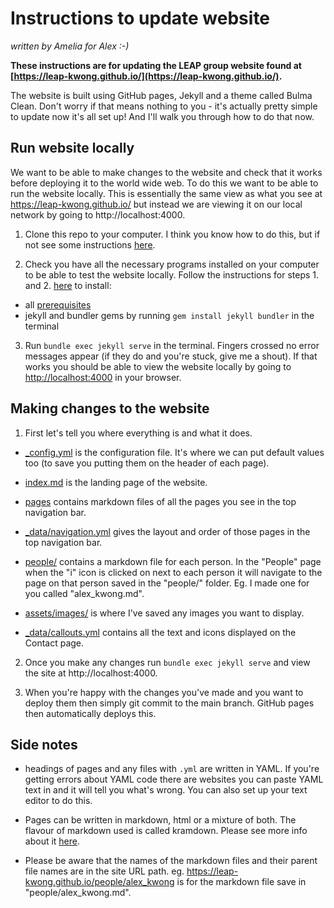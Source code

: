 # Instructions to update website 
*written by Amelia for Alex :-)*

**These instructions are for updating the LEAP group website found at [https://leap-kwong.github.io/](https://leap-kwong.github.io/).**

The website is built using GitHub pages, Jekyll and a theme called Bulma Clean. Don't worry if that means nothing to you - it's actually pretty simple to update now it's all set up! And I'll walk you through how to do that now.

## Run website locally

We want to be able to make changes to the website and check that it works before deploying it to the world wide web. To do this we want to be able to run the website locally. This is essentially the same view as what you see at https://leap-kwong.github.io/ but instead we are viewing it on our local network by going to http://localhost:4000.

1. Clone this repo to your computer. I think you know how to do this, but if not see some instructions [here](https://docs.github.com/en/repositories/creating-and-managing-repositories/cloning-a-repository).

2. Check you have all the necessary programs installed on your computer to be able to test the website locally. Follow the instructions for steps 1. and 2. [here](https://jekyllrb.com/docs/) to install:
 - all [prerequisites](https://jekyllrb.com/docs/installation/)
 - jekyll and bundler gems by running `gem install jekyll bundler` in the terminal

3. Run `bundle exec jekyll serve` in the terminal. Fingers crossed no error messages appear (if they do and you're stuck, give me a shout). If that works you should be able to view the website locally by going to  [http://localhost:4000](http://localhost:4000) in your browser.

## Making changes to the website

1. First let's tell you where everything is and what it does.

- [_config.yml](_config.yml) is the configuration file. It's where we can put default values too (to save you putting them on the header of each page). 

- [index.md](index.md) is the landing page of the website.

- [pages](pages/) contains markdown files of all the pages you see in the top navigation bar.

- [_data/navigation.yml](_data/navigation.yml) gives the layout and order of those pages in the top navigation bar.

- [people/](people/) contains a markdown file for each person. In the "People" page when the "i" icon is clicked on next to each person it will navigate to the page on that person saved in the "people/" folder. Eg. I made one for you called "alex_kwong.md". 

- [assets/images/](assets/images/) is where I've saved any images you want to display.

- [_data/callouts.yml](_data/callouts.yml) contains all the text and icons displayed on the Contact page.

2. Once you make any changes run `bundle exec jekyll serve` and view the site at http://localhost:4000. 

3. When you're happy with the changes you've made and you want to deploy them then simply git commit to the main branch. GitHub pages then automatically deploys this.


## Side notes

- headings of pages and any files with `.yml` are written in YAML. If you're getting errors about YAML code there are websites you can paste YAML text in and it will tell you what's wrong. You can also set up your text editor to do this.

- Pages can be written in markdown, html or a mixture of both. The flavour of markdown used is called kramdown. Please see more info about it [here](https://kramdown.gettalong.org/documentation.html).

- Please be aware that the names of the markdown files and their parent file names are in the site URL path. eg. https://leap-kwong.github.io/people/alex_kwong is for the markdown file save in "people/alex_kwong.md".

